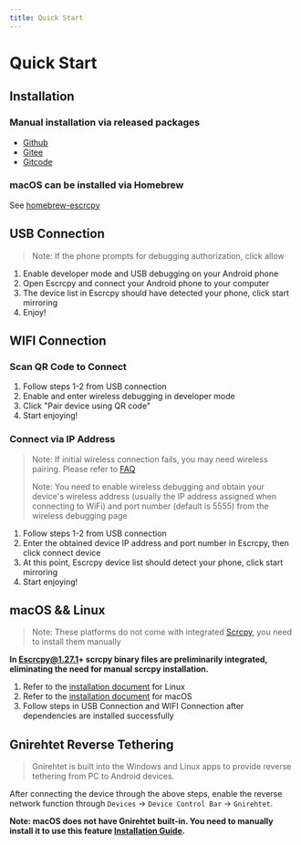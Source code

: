 ```yaml
---
title: Quick Start
---
```


# Quick Start

## Installation

### Manual installation via released packages

- [Github](https://github.com/viarotel-org/escrcpy/releases)
- [Gitee](https://gitee.com/viarotel-org/escrcpy/releases)
- [Gitcode](https://gitcode.com/viarotel-org/escrcpy/releases)

### macOS can be installed via Homebrew

See [homebrew-escrcpy](https://github.com/viarotel-org/homebrew-escrcpy)

## USB Connection

> Note: If the phone prompts for debugging authorization, click allow

1. Enable developer mode and USB debugging on your Android phone
2. Open Escrcpy and connect your Android phone to your computer
3. The device list in Escrcpy should have detected your phone, click start mirroring
4. Enjoy!

## WIFI Connection

### Scan QR Code to Connect

1. Follow steps 1-2 from USB connection
2. Enable and enter wireless debugging in developer mode
3. Click "Pair device using QR code"
4. Start enjoying!

### Connect via IP Address

> Note: If initial wireless connection fails, you may need wireless pairing. Please refer to [FAQ](/FAQ/)
>
> Note: You need to enable wireless debugging and obtain your device's wireless address (usually the IP address assigned when connecting to WiFi) and port number (default is 5555) from the wireless debugging page

1. Follow steps 1-2 from USB connection
2. Enter the obtained device IP address and port number in Escrcpy, then click connect device
3. At this point, Escrcpy device list should detect your phone, click start mirroring
4. Start enjoying!

## macOS && Linux

> Note: These platforms do not come with integrated [Scrcpy](/reference/scrcpy/), you need to install them manually

**In Escrcpy@1.27.1+ scrcpy binary files are preliminarily integrated, eliminating the need for manual scrcpy installation.**

1. Refer to the [installation document](/reference/scrcpy/linux.md) for Linux
2. Refer to the [installation document](/reference/scrcpy/macos.md) for macOS
3. Follow steps in USB Connection and WIFI Connection after dependencies are installed successfully

## Gnirehtet Reverse Tethering
> Gnirehtet is built into the Windows and Linux apps to provide reverse tethering from PC to Android devices.

After connecting the device through the above steps, enable the reverse network function through `Devices` -> `Device Control Bar` -> `Gnirehtet`.

**Note: macOS does not have Gnirehtet built-in. You need to manually install it to use this feature [Installation Guide](/reference/gnirehtet/).**